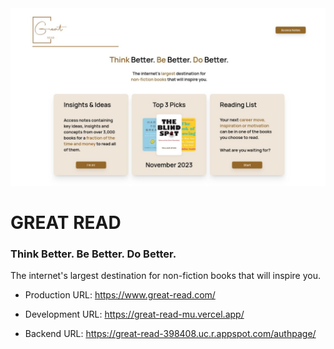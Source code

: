 <div>
  <img src="./client/public/Cover.jpg" alt="Cover Image" style="width: '100%';" />
</div>

# GREAT READ

### Think Better. Be Better. Do Better.

The internet's largest destination for non-fiction books that will inspire you.

- Production URL: https://www.great-read.com/

- Development URL: https://great-read-mu.vercel.app/

- Backend URL: https://great-read-398408.uc.r.appspot.com/authpage/